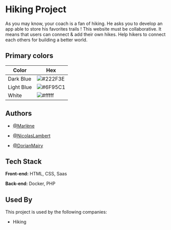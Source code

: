 
# Hiking Project


As you may know, your coach is a fan of hiking. He asks you to develop an app able to store his favorites trails ! This website must be collaborative. It means that users can connect & add their own hikes. Help hikers to connect each others for building a better world.

## Primary colors

| Color             | Hex                                                                |
| ----------------- | ------------------------------------------------------------------ |
| Dark Blue | ![#222F3E](https://via.placeholder.com/10/222F3E?text=+) |
| Light Blue | ![#6F95C1](https://via.placeholder.com/10/6F95C1?text=+) |
| White | ![#fffff](https://via.placeholder.com/10/fffffa?text=+) |

## Authors

- [@Marlène](https://github.com/llyllyra)

- [@NicolasLambert](https://github.com/lambertnicolas)

- [@DorianMairy](https://github.com/DorianMairy)

## Tech Stack

**Front-end:** HTML, CSS, Saas

**Back-end:** Docker, PHP


## Used By

This project is used by the following companies:

- Hiking

